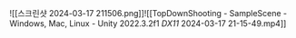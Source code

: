 ![[스크린샷 2024-03-17 211506.png]]![[TopDownShooting - SampleScene - Windows, Mac, Linux - Unity 2022.3.2f1 _DX11_ 2024-03-17 21-15-49.mp4]]